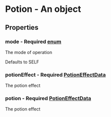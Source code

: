 

# Potion - An object



## Properties



### mode - Required [enum](enum)



 The mode of operation



Defaults to SELF



### potionEffect - Required [PotionEffectData](PotionEffectData)



 The potion effect



### potion - Required [PotionEffectData](PotionEffectData)



 The potion effect

